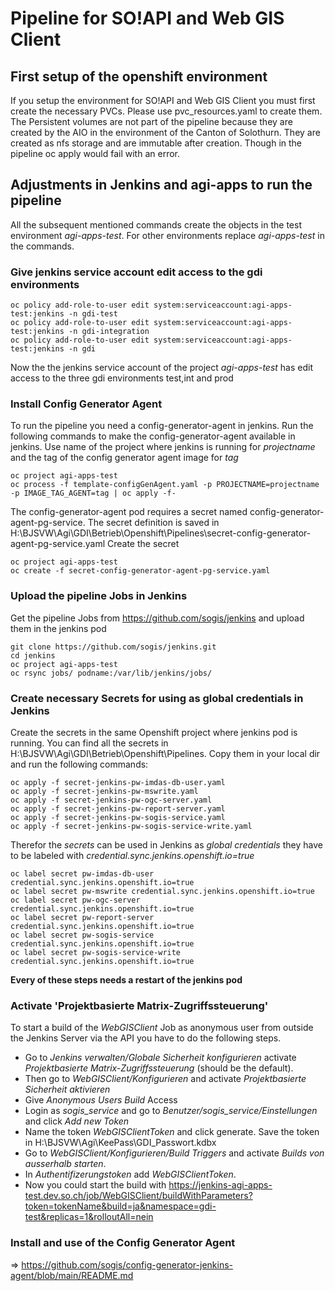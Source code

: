 # Pipeline for SO!API and Web GIS Client

## First setup of the openshift environment

If you setup the environment for SO!API and Web GIS Client you must first create the necessary PVCs. Please use pvc_resources.yaml to create them. 
The Persistent volumes are not part of the pipeline because they are created by the AIO in the environment of the Canton of Solothurn. They are created as nfs storage and are immutable after creation.
Though in the pipeline oc apply would fail with an error.

## Adjustments in Jenkins and agi-apps to run the pipeline
All the subsequent mentioned commands create the objects in the test environment *agi-apps-test*. For other environments replace *agi-apps-test* in the commands.

### Give jenkins service account edit access to the gdi environments
```
oc policy add-role-to-user edit system:serviceaccount:agi-apps-test:jenkins -n gdi-test
oc policy add-role-to-user edit system:serviceaccount:agi-apps-test:jenkins -n gdi-integration
oc policy add-role-to-user edit system:serviceaccount:agi-apps-test:jenkins -n gdi
```

Now the the jenkins service account of the project *agi-apps-test* has edit access to the three gdi environments test,int and prod

### Install Config Generator Agent
To run the pipeline you need a config-generator-agent in jenkins. Run the following commands to make the config-generator-agent available in jenkins.
Use name of the project where jenkins is running for *projectname* and the tag of the config generator agent image for *tag*
```
oc project agi-apps-test
oc process -f template-configGenAgent.yaml -p PROJECTNAME=projectname -p IMAGE_TAG_AGENT=tag | oc apply -f-
```
The config-generator-agent pod requires a secret named config-generator-agent-pg-service. The secret definition is saved in H:\BJSVW\Agi\GDI\Betrieb\Openshift\Pipelines\secret-config-generator-agent-pg-service.yaml
Create the secret
```
oc project agi-apps-test
oc create -f secret-config-generator-agent-pg-service.yaml
```

### Upload the pipeline Jobs in Jenkins
Get the pipeline Jobs from https://github.com/sogis/jenkins and upload them in the jenkins pod
```
git clone https://github.com/sogis/jenkins.git
cd jenkins
oc project agi-apps-test
oc rsync jobs/ podname:/var/lib/jenkins/jobs/
```

### Create necessary Secrets for using as global credentials in Jenkins
Create the secrets in the same Openshift project where jenkins pod is running.
You can find all the secrets in H:\BJSVW\Agi\GDI\Betrieb\Openshift\Pipelines. Copy them in your local dir and run the following commands:
```
oc apply -f secret-jenkins-pw-imdas-db-user.yaml
oc apply -f secret-jenkins-pw-mswrite.yaml
oc apply -f secret-jenkins-pw-ogc-server.yaml
oc apply -f secret-jenkins-pw-report-server.yaml
oc apply -f secret-jenkins-pw-sogis-service.yaml
oc apply -f secret-jenkins-pw-sogis-service-write.yaml
```
Therefor the *secrets* can be used in Jenkins as *global credentials* they have to be labeled with *credential.sync.jenkins.openshift.io=true*
```
oc label secret pw-imdas-db-user credential.sync.jenkins.openshift.io=true
oc label secret pw-mswrite credential.sync.jenkins.openshift.io=true
oc label secret pw-ogc-server credential.sync.jenkins.openshift.io=true
oc label secret pw-report-server credential.sync.jenkins.openshift.io=true
oc label secret pw-sogis-service credential.sync.jenkins.openshift.io=true
oc label secret pw-sogis-service-write credential.sync.jenkins.openshift.io=true
```

**Every of these steps needs a restart of the jenkins pod**

### Activate 'Projektbasierte Matrix-Zugriffssteuerung'
To start a build of the  *WebGISClient* Job as anonymous user from outside the Jenkins Server via the API you have to do the following steps.
* Go to *Jenkins verwalten/Globale Sicherheit konfigurieren* activate *Projektbasierte Matrix-Zugriffssteuerung* (should be the default).
* Then go to *WebGISClient/Konfigurieren* and activate *Projektbasierte Sicherheit aktivieren*
* Give *Anonymous Users* *Build* Access
* Login as *sogis_service* and go to *Benutzer/sogis_service/Einstellungen* and click *Add new Token*
* Name the token *WebGISClientToken* and click generate. Save the token in H:\BJSVW\Agi\KeePass\GDI_Passwort.kdbx
* Go to *WebGISClient/Konfigurieren/Build Triggers* and activate *Builds von ausserhalb starten*.
* In *Authentifizerungstoken* add *WebGISClientToken*.
* Now you could start the build with https://jenkins-agi-apps-test.dev.so.ch/job/WebGISClient/buildWithParameters?token=tokenName&build=ja&namespace=gdi-test&replicas=1&rolloutAll=nein

### Install and use of the Config Generator Agent

=> https://github.com/sogis/config-generator-jenkins-agent/blob/main/README.md
